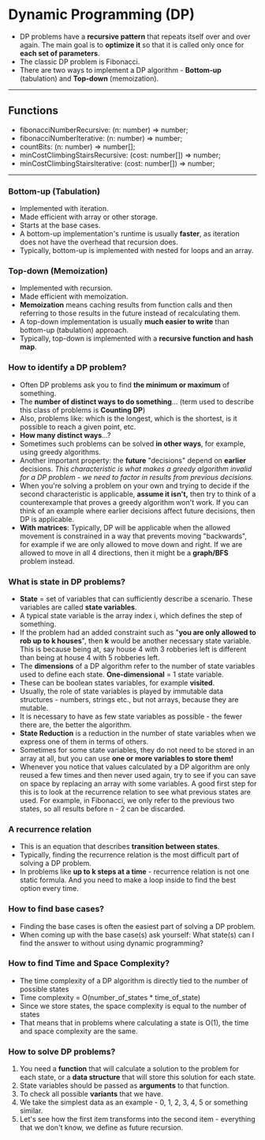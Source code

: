 # Dynamic Programming (DP)

- DP problems have a **recursive pattern** that repeats itself over and over again. The main goal is to **optimize it** so that it is called only once for **each set of parameters**.
- The classic DP problem is Fibonacci.
- There are two ways to implement a DP algorithm - **Bottom-up** (tabulation) and **Top-down** (memoization).

-------------

## Functions
- fibonacciNumberRecursive: (n: number) => number;
- fibonacciNumberIterative: (n: number) => number;
- countBits: (n: number) => number[];
- minCostClimbingStairsRecursive: (cost: number[]) => number;
- minCostClimbingStairsIterative: (cost: number[]) => number;

-------------

### Bottom-up (Tabulation)
- Implemented with iteration.
- Made efficient with array or other storage.
- Starts at the base cases.
- A bottom-up implementation's runtime is usually **faster**, as iteration does not have the overhead that recursion does.
- Typically, bottom-up is implemented with nested for loops and an array.

### Top-down (Memoization)
- Implemented with recursion.
- Made efficient with memoization.
- **Memoization** means caching results from function calls and then referring to those results in the future instead of recalculating them.
- A top-down implementation is usually **much easier to write** than bottom-up (tabulation) approach.
- Typically, top-down is implemented with a **recursive function and hash map**.

### How to identify a DP problem?
- Often DP problems ask you to find **the minimum or maximum** of something.
- The **number of distinct ways to do something**... (term used to describe this class of problems is **Counting DP**)
- Also, problems like: which is the longest, which is the shortest, is it possible to reach a given point, etc.
- **How many distinct ways**...?
- Sometimes such problems can be solved **in other ways**, for example, using greedy algorithms.
- Another important property: the **future** "decisions" depend on **earlier** decisions. _This characteristic is what makes a greedy algorithm invalid for a DP problem - we need to factor in results from previous decisions._
- When you're solving a problem on your own and trying to decide if the second characteristic is applicable, **assume it isn't,** then try to think of a counterexample that proves a greedy algorithm won't work. If you can think of an example where earlier decisions affect future decisions, then DP is applicable.
- **With matrices**: Typically, DP will be applicable when the allowed movement is constrained in a way that prevents moving "backwards", for example if we are only allowed to move down and right. If we are allowed to move in all 4 directions, then it might be a **graph/BFS** problem instead.

### What is state in DP problems?
- **State** = set of variables that can sufficiently describe a scenario. These variables are called **state variables**.
- A typical state variable is the array index i, which defines the step of something.
- If the problem had an added constraint such as "**you are only allowed to rob up to k houses**", then **k** would be another necessary state variable. This is because being at, say house 4 with 3 robberies left is different than being at house 4 with 5 robberies left.
- The **dimensions** of a DP algorithm refer to the number of state variables used to define each state. **One-dimensional** = 1 state variable.
- These can be boolean states variables, for example **visited**.
- Usually, the role of state variables is played by immutable data structures - numbers, strings etc., but not arrays, because they are mutable.
- It is necessary to have as few state variables as possible - the fewer there are, the better the algorithm.
- **State Reduction** is a reduction in the number of state variables when we express one of them in terms of others.
- Sometimes for some state variables, they do not need to be stored in an array at all, but you can use **one or more variables to store them!**
- Whenever you notice that values calculated by a DP algorithm are only reused a few times and then never used again, try to see if you can save on space by replacing an array with some variables. A good first step for this is to look at the recurrence relation to see what previous states are used. For example, in Fibonacci, we only refer to the previous two states, so all results before n - 2 can be discarded.

### A recurrence relation
- This is an equation that describes **transition between states**.
- Typically, finding the recurrence relation is the most difficult part of solving a DP problem.
- In problems like **up to k steps at a time** - recurrence relation is not one static formula. And you need to make a loop inside to find the best option every time.

### How to find base cases?
- Finding the base cases is often the easiest part of solving a DP problem.
- When coming up with the base case(s) ask yourself: What state(s) can I find the answer to without using dynamic programming?

### How to find Time and Space Complexity?
- The time complexity of a DP algorithm is directly tied to the number of possible states
- Time complexity = O(number_of_states * time_of_state)
- Since we store states, the space complexity is equal to the number of states
- That means that in problems where calculating a state is O(1), the time and space complexity are the same.

### How to solve DP problems?
1. You need a **function** that will calculate a solution to the problem for each state, or a **data structure** that will store this solution for each state.
2. State variables should be passed as **arguments** to that function.
3. To check all possible **variants** that we have.
4. We take the simplest data as an example - 0, 1, 2, 3, 4, 5 or something similar.
5. Let's see how the first item transforms into the second item - everything that we don't know, we define as future recursion.



